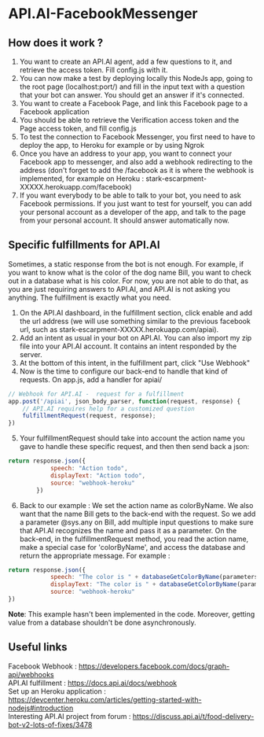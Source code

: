 # API.AI-FacebookMessenger

## How does it work ?

1. You want to create an API.AI agent, add a few questions to it, and retrieve the access token. Fill config.js with it.
2. You can now make a test by deploying locally this NodeJs app, going to the root page (localhost:port/) and fill in the input text with a question that your bot can answer. You should get an answer if it's connected.
3. You want to create a Facebook Page, and link this Facebook page to a Facebook application
4. You should be able to retrieve the Verification access token and the Page access token, and fill config.js
5. To test the connection to Facebook Messenger, you first need to have to deploy the app, to Heroku for example or by using Ngrok
6. Once you have an address to your app, you want to connect your Facebook app to messenger, and also add a webhook redirecting to the address (don't forget to add the /facebook as it is where the webhook is implemented, for example on Heroku : stark-escarpment-XXXXX.herokuapp.com/facebook)
7. If you want everybody to be able to talk to your bot, you need to ask Facebook permissions. If you just want to test for yourself, you can add your personal account as a developer of the app, and talk to the page from your personal account. It should answer automatically now.

## Specific fulfillments for API.AI

Sometimes, a static response from the bot is not enough. For example, if you want to know what is the color of the dog name Bill, you want to check out in a database what is his color. For now, you are not able to do that, as you are just requiring answers to API.AI, and API.AI is not asking you anything. The fulfillment is exactly what you need.

1. On the API.AI dashboard, in the fulfillment section, click enable and add the url address (we will use something similar to the previous facebook url, such as stark-escarpment-XXXXX.herokuapp.com/apiai).
2. Add an intent as usual in your bot on API.AI. You can also import my zip file into your API.AI account. It contains an intent responded by the server.
3. At the bottom of this intent, in the fulfillment part, click "Use Webhook"
4. Now is the time to configure our back-end to handle that kind of requests. On app.js, add a handler for apiai/

```javascript
// Webhook for API.AI -  request for a fulfillment
app.post('/apiai', json_body_parser, function(request, response) {
    // API.AI requires help for a customized question
    fulfillmentRequest(request, response);
})
```

5. Your fulfillmentRequest should take into account the action name you gave to handle these specific request, and then then send back a json:

```javascript
return response.json({
            speech: "Action todo",
            displayText: "Action todo",
            source: "webhook-heroku"
        })
```

6. Back to our example : We set the action name as colorByName. We also want that the name Bill gets to the back-end with the request. So we add a parameter @sys.any on Bill, add multiple input questions to make sure that API.AI recognizes the name and pass it as a parameter. On the back-end, in the fulfillmentRequest method, you read the action name, make a special case for 'colorByName', and access the database and return the appropriate message. For example :

```javascript
return response.json({
            speech: "The color is " + databaseGetColorByName(parameters.name),
            displayText: "The color is " + databaseGetColorByName(parameters.name),
            source: "webhook-heroku"
})
```

<b>Note</b>: This example hasn't been implemented in the code. Moreover, getting value from a database shouldn't be done asynchronously.


## Useful links

Facebook Webhook : https://developers.facebook.com/docs/graph-api/webhooks  
API.AI fulfillment : https://docs.api.ai/docs/webhook  
Set up an Heroku application : https://devcenter.heroku.com/articles/getting-started-with-nodejs#introduction  
Interesting API.AI project from forum : https://discuss.api.ai/t/food-delivery-bot-v2-lots-of-fixes/3478
